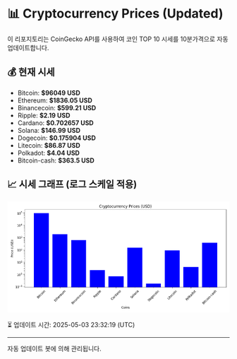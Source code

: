 
# 📊 Cryptocurrency Prices (Updated)

이 리포지토리는 CoinGecko API를 사용하여 코인 TOP 10 시세를 10분가격으로 자동 업데이트합니다.

## 💰 현재 시세
- Bitcoin: **$96049 USD**
- Ethereum: **$1836.05 USD**
- Binancecoin: **$599.21 USD**
- Ripple: **$2.19 USD**
- Cardano: **$0.702657 USD**
- Solana: **$146.99 USD**
- Dogecoin: **$0.175904 USD**
- Litecoin: **$86.87 USD**
- Polkadot: **$4.04 USD**
- Bitcoin-cash: **$363.5 USD**

## 📈 시세 그래프 (로그 스케일 적용)
![Crypto Prices](crypto_prices.png)

⏳ 업데이트 시간: 2025-05-03 23:32:19 (UTC)

---
자동 업데이트 봇에 의해 관리됩니다.
